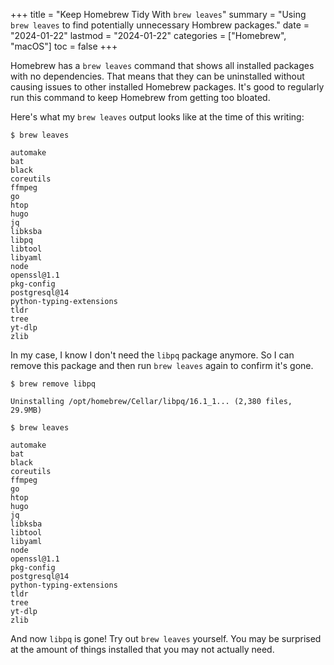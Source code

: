 +++
title = "Keep Homebrew Tidy With `brew leaves`"
summary = "Using `brew leaves` to find potentially unnecessary Hombrew packages."
date = "2024-01-22"
lastmod = "2024-01-22"
categories = ["Homebrew", "macOS"]
toc = false
+++

Homebrew has a `brew leaves` command that shows all installed packages with no dependencies. That means that they can be uninstalled without causing issues to other installed Homebrew packages. It's good to regularly run this command to keep Homebrew from getting too bloated.

Here's what my `brew leaves` output looks like at the time of this writing:

```shell
$ brew leaves

automake
bat
black
coreutils
ffmpeg
go
htop
hugo
jq
libksba
libpq
libtool
libyaml
node
openssl@1.1
pkg-config
postgresql@14
python-typing-extensions
tldr
tree
yt-dlp
zlib
```

In my case, I know I don't need the `libpq` package anymore. So I can remove this package and then run `brew leaves` again to confirm it's gone.

```shell
$ brew remove libpq

Uninstalling /opt/homebrew/Cellar/libpq/16.1_1... (2,380 files, 29.9MB)
```

```shell
$ brew leaves

automake
bat
black
coreutils
ffmpeg
go
htop
hugo
jq
libksba
libtool
libyaml
node
openssl@1.1
pkg-config
postgresql@14
python-typing-extensions
tldr
tree
yt-dlp
zlib
```

And now `libpq` is gone! Try out `brew leaves` yourself. You may be surprised at the amount of things installed that you may not actually need.